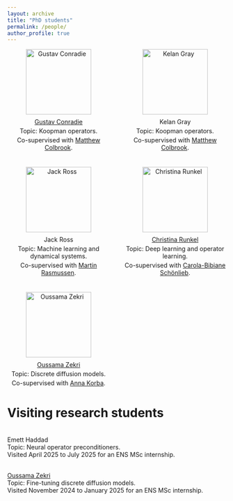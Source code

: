 ```yaml
---
layout: archive
title: "PhD students"
permalink: /people/
author_profile: true
---
```

<style>
.students {
  display: grid;
  grid-template-columns: 1fr 1fr; /* two equal columns */
  gap: 2rem;
}

.student {
  text-align: center; /* center image + text */
}

.student img {
  width: 150px; /* adjust as needed */
  height: auto;
  display: block;
  margin: 0 auto 0.5rem;
}

.student p {
  margin: 0.25rem 0;
}

/* Collapse to one column on small screens */
@media (max-width: 700px) {
  .students {
    grid-template-columns: 1fr; /* single column */
  }
}
</style>

<div class="students">
  <div class="student">
    <img src="https://nboulle.github.io/images/conradie.jpeg" alt="Gustav Conradie">
    <p><a href="https://www.maths.cam.ac.uk/person/gjc51">Gustav Conradie</a></p>
    <p>Topic: Koopman operators.</p>
    <p>Co-supervised with <a href="https://www.damtp.cam.ac.uk/user/mjc249/home.html">Matthew Colbrook</a>.</p>
  </div>

  <div class="student">
    <img src="https://nboulle.github.io/images/gray.jpeg" alt="Kelan Gray">
    <p>Kelan Gray</p>
    <p>Topic: Koopman operators.</p>
    <p>Co-supervised with <a href="https://www.damtp.cam.ac.uk/user/mjc249/home.html">Matthew Colbrook</a>.</p>
  </div>

  <div class="student">
    <img src="https://nboulle.github.io/images/ross.jpeg" alt="Jack Ross">
    <p>Jack Ross</p>
    <p>Topic: Machine learning and dynamical systems.</p>
    <p>Co-supervised with <a href="https://www.ma.imperial.ac.uk/~mrasmuss/">Martin Rasmussen</a>.</p>
  </div>

  <div class="student">
    <img src="https://nboulle.github.io/images/runkel.jpg" alt="Christina Runkel">
    <p><a href="https://www.damtp.cam.ac.uk/person/cr661">Christina Runkel</a></p>
    <p>Topic: Deep learning and operator learning.</p>
    <p>Co-supervised with <a href="https://www.damtp.cam.ac.uk/person/cbs31">Carola-Bibiane Schönlieb</a>.</p>
  </div>

  <div class="student">
    <img src="https://nboulle.github.io/images/zekri.jpg" alt="Oussama Zekri">
    <p><a href="https://www.oussamazekri.fr/">Oussama Zekri</a></p>
    <p>Topic: Discrete diffusion models.</p>
    <p>Co-supervised with <a href="https://akorba.github.io/">Anna Korba</a>.</p>
  </div>
</div>


# Visiting research students

<p>
  <br>Emett Haddad
  <br>Topic: Neural operator preconditioners.
  <br> Visited April 2025 to July 2025 for an ENS MSc internship.
</p>

<p>
  <br> <a href="https://www.oussamazekri.fr/">Oussama Zekri</a>
  <br>Topic: Fine-tuning discrete diffusion models.
  <br> Visited November 2024 to January 2025 for an ENS MSc internship.
</p>